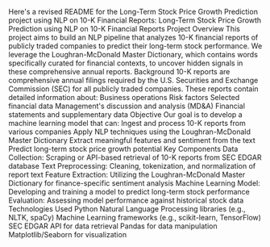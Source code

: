 Here's a revised README for the Long-Term Stock Price Growth Prediction project using NLP on 10-K Financial Reports:
Long-Term Stock Price Growth Prediction using NLP on 10-K Financial Reports
Project Overview
This project aims to build an NLP pipeline that analyzes 10-K financial reports of publicly traded companies to predict their long-term stock performance. We leverage the Loughran-McDonald Master Dictionary, which contains words specifically curated for financial contexts, to uncover hidden signals in these comprehensive annual reports.
Background
10-K reports are comprehensive annual filings required by the U.S. Securities and Exchange Commission (SEC) for all publicly traded companies. These reports contain detailed information about:
Business operations
Risk factors
Selected financial data
Management's discussion and analysis (MD&A)
Financial statements and supplementary data
Objective
Our goal is to develop a machine learning model that can:
Ingest and process 10-K reports from various companies
Apply NLP techniques using the Loughran-McDonald Master Dictionary
Extract meaningful features and sentiment from the text
Predict long-term stock price growth potential
Key Components
Data Collection: Scraping or API-based retrieval of 10-K reports from SEC EDGAR database
Text Preprocessing: Cleaning, tokenization, and normalization of report text
Feature Extraction: Utilizing the Loughran-McDonald Master Dictionary for finance-specific sentiment analysis
Machine Learning Model: Developing and training a model to predict long-term stock performance
Evaluation: Assessing model performance against historical stock data
Technologies Used
Python
Natural Language Processing libraries (e.g., NLTK, spaCy)
Machine Learning frameworks (e.g., scikit-learn, TensorFlow)
SEC EDGAR API for data retrieval
Pandas for data manipulation
Matplotlib/Seaborn for visualization